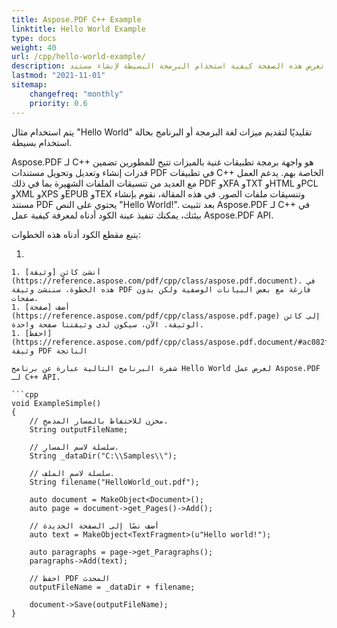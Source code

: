```yaml
---
title: Aspose.PDF С++ Example
linktitle: Hello World Example
type: docs
weight: 40
url: /cpp/hello-world-example/
description: تعرض هذه الصفحة كيفية استخدام البرمجة البسيطة لإنشاء مستند PDF يحتوي على النص - Hello World.
lastmod: "2021-11-01"
sitemap:
    changefreq: "monthly"
    priority: 0.6
---
```


يتم استخدام مثال "Hello World" تقليديًا لتقديم ميزات لغة البرمجة أو البرنامج بحالة استخدام بسيطة.

Aspose.PDF لـ C++ هو واجهة برمجة تطبيقات غنية بالميزات تتيح للمطورين تضمين قدرات إنشاء وتعديل وتحويل مستندات PDF في تطبيقات C++ الخاصة بهم. يدعم العمل مع العديد من تنسيقات الملفات الشهيرة بما في ذلك PDF وXFA وTXT وHTML وPCL وXML وXPS وEPUB وTEX وتنسيقات ملفات الصور. في هذه المقالة، نقوم بإنشاء مستند PDF يحتوي على النص "Hello World!". بعد تثبيت Aspose.PDF لـ C++ في بيئتك، يمكنك تنفيذ عينة الكود أدناه لمعرفة كيفية عمل Aspose.PDF API.

يتبع مقطع الكود أدناه هذه الخطوات:

1.
``` أنشئ [فئة سلسلة](https://reference.aspose.com/pdf/cpp/class/system.string) لاسم المسار واسم الملف.  
1. أنشئ كائن [وثيقة](https://reference.aspose.com/pdf/cpp/class/aspose.pdf.document). في هذه الخطوة، سننشئ وثيقة PDF فارغة مع بعض البيانات الوصفية ولكن بدون صفحات.  
1. أضف [صفحة](https://reference.aspose.com/pdf/cpp/class/aspose.pdf.page) إلى كائن الوثيقة. الآن، سيكون لدى وثيقتنا صفحة واحدة.  
1. [احفظ](https://reference.aspose.com/pdf/cpp/class/aspose.pdf.document/#ac082fe8e67b25685fc51d33e804269fa) وثيقة PDF الناتجة  

شفرة البرنامج التالية عبارة عن برنامج Hello World لعرض عمل Aspose.PDF لـ C++ API.

```cpp
void ExampleSimple()
{
    // مخزن للاحتفاظ بالمسار المدمج.
    String outputFileName;

    // سلسلة لاسم المسار.
    String _dataDir("C:\\Samples\\");

    // سلسلة لاسم الملف.
    String filename("HelloWorld_out.pdf");

    auto document = MakeObject<Document>();
    auto page = document->get_Pages()->Add();

    // أضف نصًا إلى الصفحة الجديدة
    auto text = MakeObject<TextFragment>(u"Hello world!");

    auto paragraphs = page->get_Paragraphs();
    paragraphs->Add(text);

    // احفظ PDF المحدث
    outputFileName = _dataDir + filename;

    document->Save(outputFileName);
}
```
